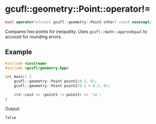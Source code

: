 # gcufl::geometry::Point::operator!=
```cpp
bool operator!=(const gcufl::geometry::Point other) const noexcept;
```
Compares two points for inequality. Uses `gcufl::math::approxEqual` to account for rounding errors.
## Example
```cpp
#include <iostream>
#include <gcufl/geometry.hpp>

int main() {
	gcufl::geometry::Point point1(0.3, 0);
	gcufl::geometry::Point point2(0.1 + 0.2, 0);

	std::cout << (point1 != point2) << '\n';
}
```
Output:
```
false
```
